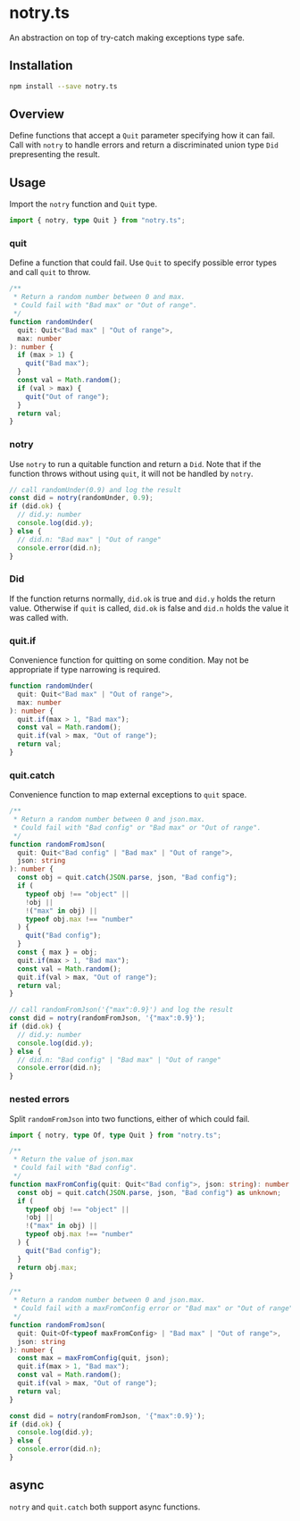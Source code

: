 # notry.ts

An abstraction on top of try-catch making exceptions type safe.

## Installation

```sh
npm install --save notry.ts
```

## Overview

Define functions that accept a `Quit` parameter specifying how it can fail. Call with `notry` to handle errors and return a discriminated union type `Did` prepresenting the result.

## Usage

Import the `notry` function and `Quit` type.

```typescript
import { notry, type Quit } from "notry.ts";
```

### quit

Define a function that could fail. Use `Quit` to specify possible error types and call `quit` to throw.

```typescript
/**
 * Return a random number between 0 and max.
 * Could fail with "Bad max" or "Out of range".
 */
function randomUnder(
  quit: Quit<"Bad max" | "Out of range">,
  max: number
): number {
  if (max > 1) {
    quit("Bad max");
  }
  const val = Math.random();
  if (val > max) {
    quit("Out of range");
  }
  return val;
}
```

### notry

Use `notry` to run a quitable function and return a `Did`. Note that if the function throws without using `quit`, it will not be handled by `notry`.

```typescript
// call randomUnder(0.9) and log the result
const did = notry(randomUnder, 0.9);
if (did.ok) {
  // did.y: number
  console.log(did.y);
} else {
  // did.n: "Bad max" | "Out of range"
  console.error(did.n);
}
```

### Did

If the function returns normally, `did.ok` is true and `did.y` holds the return value. Otherwise if `quit` is called, `did.ok` is false and `did.n` holds the value it was called with.

### quit.if

Convenience function for quitting on some condition. May not be appropriate if type narrowing is required.

```typescript
function randomUnder(
  quit: Quit<"Bad max" | "Out of range">,
  max: number
): number {
  quit.if(max > 1, "Bad max");
  const val = Math.random();
  quit.if(val > max, "Out of range");
  return val;
}
```

### quit.catch

Convenience function to map external exceptions to `quit` space.

```typescript
/**
 * Return a random number between 0 and json.max.
 * Could fail with "Bad config" or "Bad max" or "Out of range".
 */
function randomFromJson(
  quit: Quit<"Bad config" | "Bad max" | "Out of range">,
  json: string
): number {
  const obj = quit.catch(JSON.parse, json, "Bad config");
  if (
    typeof obj !== "object" ||
    !obj ||
    !("max" in obj) ||
    typeof obj.max !== "number"
  ) {
    quit("Bad config");
  }
  const { max } = obj;
  quit.if(max > 1, "Bad max");
  const val = Math.random();
  quit.if(val > max, "Out of range");
  return val;
}

// call randomFromJson('{"max":0.9}') and log the result
const did = notry(randomFromJson, '{"max":0.9}');
if (did.ok) {
  // did.y: number
  console.log(did.y);
} else {
  // did.n: "Bad config" | "Bad max" | "Out of range"
  console.error(did.n);
}
```

### nested errors

Split `randomFromJson` into two functions, either of which could fail.

```typescript
import { notry, type Of, type Quit } from "notry.ts";

/**
 * Return the value of json.max
 * Could fail with "Bad config".
 */
function maxFromConfig(quit: Quit<"Bad config">, json: string): number {
  const obj = quit.catch(JSON.parse, json, "Bad config") as unknown;
  if (
    typeof obj !== "object" ||
    !obj ||
    !("max" in obj) ||
    typeof obj.max !== "number"
  ) {
    quit("Bad config");
  }
  return obj.max;
}

/**
 * Return a random number between 0 and json.max.
 * Could fail with a maxFromConfig error or "Bad max" or "Out of range".
 */
function randomFromJson(
  quit: Quit<Of<typeof maxFromConfig> | "Bad max" | "Out of range">,
  json: string
): number {
  const max = maxFromConfig(quit, json);
  quit.if(max > 1, "Bad max");
  const val = Math.random();
  quit.if(val > max, "Out of range");
  return val;
}

const did = notry(randomFromJson, '{"max":0.9}');
if (did.ok) {
  console.log(did.y);
} else {
  console.error(did.n);
}
```

## async

`notry` and `quit.catch` both support async functions.
